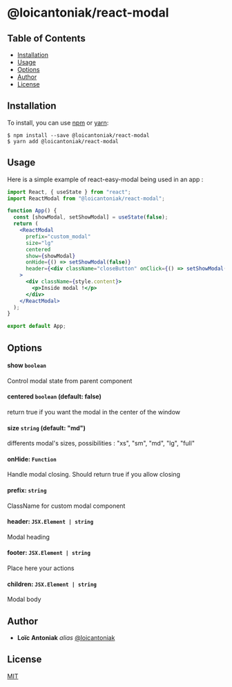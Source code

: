 # @loicantoniak/react-modal

## Table of Contents

* [Installation](#installation)
* [Usage](#usage)
* [Options](#options)
* [Author](#author)
* [License](#license)

## Installation

To install, you can use [npm](https://npmjs.org/) or [yarn](https://yarnpkg.com):


    $ npm install --save @loicantoniak/react-modal
    $ yarn add @loicantoniak/react-modal
    
## Usage

Here is a simple example of react-easy-modal being used in an app :

```jsx
import React, { useState } from "react";
import ReactModal from "@loicantoniak/react-modal";

function App() {
  const [showModal, setShowModal] = useState(false);
  return (
    <ReactModal
      prefix="custom_modal"
      size="lg"
      centered
      show={showModal}
      onHide={() => setShowModal(false)}
      header={<div className="closeButton" onClick={() => setShowModal(false)} />}
    >
      <div className={style.content}>
        <p>Inside modal !</p>
      </div>
    </ReactModal>
  );
}

export default App;
```
## Options

#### show `boolean`

Control modal state from parent component

#### centered `boolean` (default: false)

return true if you want the modal in the center of the window

#### size `string` (default: "md")

differents modal's sizes, possibilities : "xs", "sm", "md", "lg", "full"

#### onHide: `Function`

Handle modal closing. Should return true if you allow closing

#### prefix: `string`

ClassName for custom modal component

#### header: `JSX.Element | string`

Modal heading

#### footer: `JSX.Element | string`

Place here your actions

#### children: `JSX.Element | string`

Modal body

## Author

- **Loïc Antoniak** _alias_ [@loicantoniak](https://github.com/loicantoniak)

## License
[MIT](https://choosealicense.com/licenses/mit/)